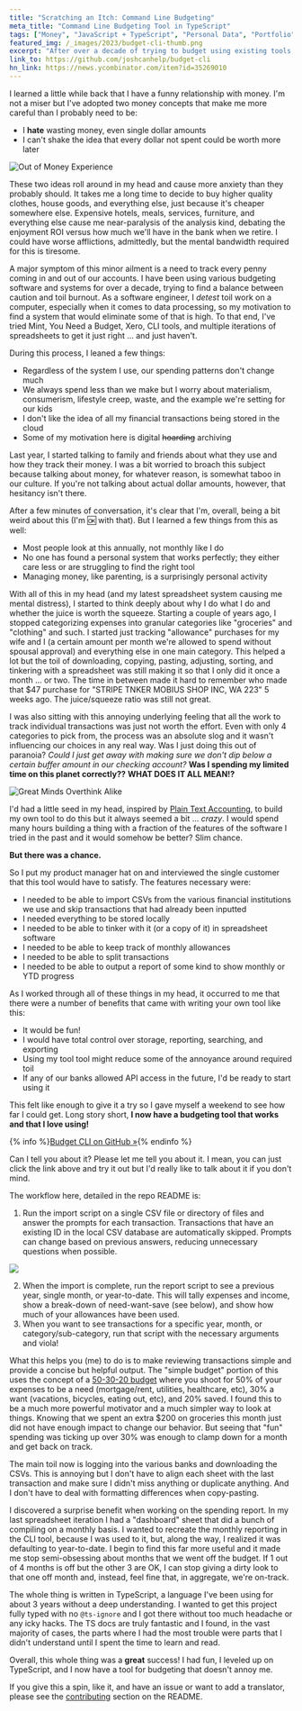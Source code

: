 ```yaml
---
title: "Scratching an Itch: Command Line Budgeting"
meta_title: "Command Line Budgeting Tool in TypeScript"
tags: ["Money", "JavaScript + TypeScript", "Personal Data", "Portfolio"]
featured_img: /_images/2023/budget-cli-thumb.png
excerpt: "After over a decade of trying to budget using existing tools, I decide to write my own in TypeScript. It turned out great!"
link_to: https://github.com/joshcanhelp/budget-cli
hn_link: https://news.ycombinator.com/item?id=35269010
---
```


I learned a little while back that I have a funny relationship with money. I'm not a miser but I've adopted two money concepts that make me more careful than I probably need to be:

- I **hate** wasting money, even single dollar amounts
- I can't shake the idea that every dollar not spent could be worth more later

![Out of Money Experience](/_images/2023/out-of-money-experience.jpg)

These two ideas roll around in my head and cause more anxiety than they probably should. It takes me a long time to decide to buy higher quality clothes, house goods, and everything else, just because it's cheaper somewhere else.  Expensive hotels, meals, services, furniture, and everything else cause me near-paralysis of the analysis kind, debating the enjoyment ROI versus how much we'll have in the bank when we retire. I could have worse afflictions, admittedly, but the mental bandwidth required for this is tiresome.

A major symptom of this minor ailment is a need to track every penny coming in and out of our accounts. I have been using various budgeting software and systems for over a decade, trying to find a balance between caution and toil burnout. As a software engineer, I *detest* toil work on a computer, especially when it comes to data processing, so my motivation to find a system that would eliminate some of that is high. To that end, I've tried Mint, You Need a Budget, Xero, CLI tools, and multiple iterations of spreadsheets to get it just right ... and just haven't.

During this process, I leaned a few things:

- Regardless of the system I use, our spending patterns don't change much 
- We always spend less than we make but I worry about materialism, consumerism, lifestyle creep, waste, and the example we're setting for our kids
- I don't like the idea of all my financial transactions being stored in the cloud
- Some of my motivation here is digital ~~hoarding~~ archiving

Last year, I started talking to family and friends about what they use and how they track their money. I was a bit worried to broach this subject because talking about money, for whatever reason, is somewhat taboo in our culture. If you're not talking about actual dollar amounts, however, that hesitancy isn't there. 

After a few minutes of conversation, it's clear that I'm, overall, being a bit weird about this (I'm 🆗  with that). But I learned a few things from this as well:

- Most people look at this annually, not monthly like I do
- No one has found a personal system that works perfectly; they either care less or are struggling to find the right tool
- Managing money, like parenting, is a surprisingly personal activity

With all of this in my head (and my latest spreadsheet system causing me mental distress), I started to think deeply about why I do what I do and whether the juice is worth the squeeze. Starting a couple of years ago, I stopped categorizing expenses into granular categories like "groceries" and "clothing" and such. I started just tracking "allowance" purchases for my wife and I (a certain amount per month we're allowed to spend without spousal approval) and everything else in one main category. This helped a lot but the toil of downloading, copying, pasting, adjusting, sorting, and tinkering with a spreadsheet was still making it so that I only did it once a month ... or two. The time in between made it hard to remember who made that $47 purchase for "STRIPE TNKER MOBIUS SHOP INC, WA 223" 5 weeks ago. The juice/squeeze ratio was still not great.

I was also sitting with this annoying underlying feeling that all the work to track individual transactions was just not worth the effort. Even with only 4 categories to pick from, the process was an absolute slog and it wasn't influencing our choices in any real way. Was I just doing this out of paranoia? *Could I just get away with making sure we don't dip below a certain buffer amount in our checking account?* **Was I spending my limited time on this planet correctly??** **WHAT DOES IT ALL MEAN!?**

![Great Minds Overthink Alike](/_images/2023/great-minds-overthink-alike.jpg)

I'd had a little seed in my head, inspired by [Plain Text Accounting](https://plaintextaccounting.org), to build my own tool to do this but it always seemed a bit ... *crazy*. I would spend many hours building a thing with a fraction of the features of the software I tried in the past and it would somehow be better? Slim chance. 

**But there was a chance.**

So I put my product manager hat on and interviewed the single customer that this tool would have to satisfy. The features necessary were:

- I needed to be able to import CSVs from the various financial institutions we use and skip  transactions that had already been inputted
- I needed everything to be stored locally
- I needed to be able to tinker with it (or a copy of it) in spreadsheet software
- I needed to be able to keep track of monthly allowances
- I needed to be able to split transactions
- I needed to be able to output a report of some kind to show monthly or YTD progress

As I worked through all of these things in my head, it occurred to me that there were a number of benefits that came with writing your own tool like this:

- It would be fun!
- I would have total control over storage, reporting, searching, and exporting
- Using my tool tool might reduce some of the annoyance around required toil
- If any of our banks allowed API access in the future, I'd be ready to start using it

This felt like enough to give it a try so I gave myself a weekend to see how far I could get. Long story short, **I now have a budgeting tool that works and that I love using!**

{% info %}[Budget CLI on GitHub »](https://github.com/joshcanhelp/budget-cli){% endinfo %}

Can I tell you about it? Please let me tell you about it. I mean, you can just click the link above and try it out but I'd really like to talk about it if you don't mind.

The workflow here, detailed in the repo README is:

1. Run the import script on a single CSV file or directory of files and answer the prompts for each transaction. Transactions that have an existing ID in the local CSV database are automatically skipped. Prompts can change based on previous answers, reducing unnecessary questions when possible.

![](/_images/2023/budget-cli-import-prompt.png)

2. When the import is complete, run the report script to see a previous year, single month, or year-to-date. This will tally expenses and income, show a break-down of need-want-save (see below), and show how much of your allowances have been used. 
3. When you want to see transactions for a specific year, month, or category/sub-category, run that script with the necessary arguments and viola!

What this helps you (me) to do is to make reviewing transactions simple and provide a concise but helpful output. The "simple budget" portion of this uses the concept of a [50-30-20 budget](https://www.nerdwallet.com/article/finance/nerdwallet-budget-calculator) where you shoot for 50% of your expenses to be a need (mortgage/rent, utilities, healthcare, etc), 30% a want (vacations, bicycles, eating out, etc), and 20% saved. I found this to be a much more powerful motivator and a much simpler way to look at things. Knowing that we spent an extra $200 on groceries this month just did not have enough impact to change our behavior. But seeing that "fun" spending was ticking up over 30% was enough to clamp down for a month and get back on track.

The main toil now is logging into the various banks and downloading the CSVs. This is annoying but I don't have to align each sheet with the last transaction and make sure I didn't miss anything or duplicate anything. And I don't have to deal with formatting differences when copy-pasting. 

I discovered a surprise benefit when working on the spending report. In my last spreadsheet iteration I had a "dashboard" sheet that did a bunch of compiling on a monthly basis. I wanted to recreate the monthly reporting in the CLI tool, because I was used to it, but, along the way, I realized it was defaulting to year-to-date. I begin to find this far more useful and it made me stop semi-obsessing about months that we went off the budget. If 1 out of 4 months is off but the other 3 are OK, I can stop giving a dirty look to that one off month and, instead, feel fine that, in aggregate, we're on-track.

The whole thing is written in TypeScript, a language I've been using for about 3 years without a deep understanding. I wanted to get this project fully typed with no `@ts-ignore` and I got there without too much headache or any icky hacks. The TS docs are truly fantastic and I found, in the vast majority of cases, the parts where I had the most trouble were parts that I didn't understand until I spent the time to learn and read.

Overall, this whole thing was a **great** success! I had fun, I leveled up on TypeScript, and I now have a tool for budgeting that doesn't annoy me. 

If you give this a spin, like it, and have an issue or want to add a translator, please see the [contributing](https://github.com/joshcanhelp/budget-cli#contributing) section on the README.



